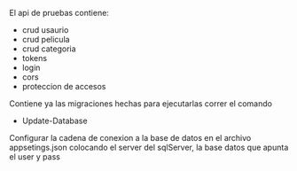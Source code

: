 El api de pruebas contiene:
- crud usaurio
- crud pelicula
- crud categoria
- tokens
- login
- cors
- proteccion de accesos

Contiene ya las migraciones hechas para ejecutarlas correr el comando
-  Update-Database

Configurar la cadena de conexion a la base de datos en el archivo appsetings.json
colocando el server del sqlServer, la base datos que apunta el user y pass
